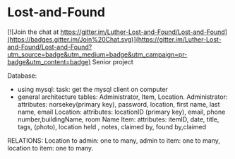 # Lost-and-Found

[![Join the chat at https://gitter.im/Luther-Lost-and-Found/Lost-and-Found](https://badges.gitter.im/Join%20Chat.svg)](https://gitter.im/Luther-Lost-and-Found/Lost-and-Found?utm_source=badge&utm_medium=badge&utm_campaign=pr-badge&utm_content=badge)
Senior project

Database:
- using mysql: 
   task: get the mysql client on computer
- general architecture
   tables: Administrator, Item, Location.
   Administrator:
      attributes: norsekey(primary key), password, location, first name, last name, email
   Location:
      attributes: locationID (primary key), email, phone number,buildingName, room Name
   Item:
      attributes: itemID, date, title, tags, (photo), location held , notes, claimed by, found by,claimed
 
RELATIONS:
   Location to admin: one to many, admin to item: one to many, location to item: one to many.
